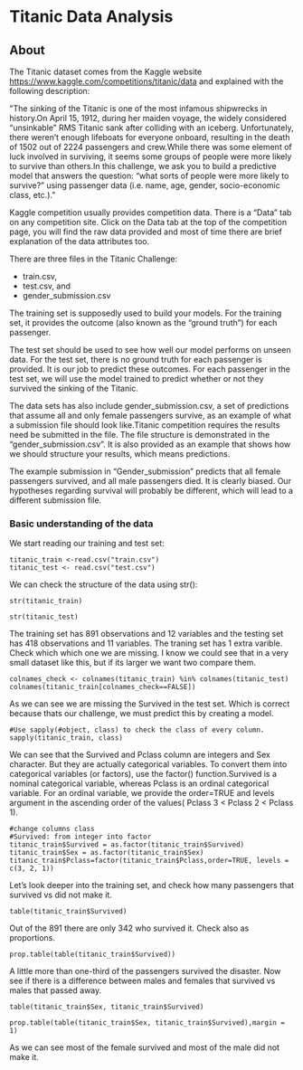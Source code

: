 #  Titanic Data Analysis 


## About
The Titanic dataset comes from the Kaggle website https://www.kaggle.com/competitions/titanic/data and explained with the following description:

"The sinking of the Titanic is one of the most infamous shipwrecks in history.On April 15, 1912, during her maiden voyage, the widely considered “unsinkable” RMS Titanic sank after colliding with an iceberg. Unfortunately, there weren’t enough lifeboats for everyone onboard, resulting in the death of 1502 out of 2224 passengers and crew.While there was some element of luck involved in surviving, it seems some groups of people were more likely to survive than others.In this challenge, we ask you to build a predictive model that answers the question: “what sorts of people were more likely to survive?” using passenger data (i.e. name, age, gender, socio-economic class, etc.)."


Kaggle competition usually provides competition data. There is a “Data” tab on any competition site. Click on the Data tab at the top of the competition page, you will find the raw data provided and most of time there are brief explanation of the data attributes too.

There are three files in the Titanic Challenge:

- train.csv,
- test.csv, and
- gender_submission.csv

The training set is supposedly used to build your models. For the training set, it provides the outcome (also known as the “ground truth”) for each passenger. 

The test set should be used to see how well our model performs on unseen data. For the test set, there is no ground truth for each passenger is provided. It is our job to predict these outcomes. For each passenger in the test set, we will use the model trained to predict whether or not they survived the sinking of the Titanic.

The data sets has also include gender_submission.csv, a set of predictions that assume all and only female passengers survive, as an example of what a submission file should look like.Titanic competition requires the results need be submitted in the file. The file structure is demonstrated in the “gender_submission.csv”. It is also provided as an example that shows how we should structure your results, which means predictions.

The example submission in “Gender_submission” predicts that all female passengers survived, and all male passengers died. It is clearly biased. Our hypotheses regarding survival will probably be different, which will lead to a different submission file.

### Basic understanding of the data



We start reading our training and test set:
```
titanic_train <-read.csv("train.csv")
titanic_test <- read.csv("test.csv")
```

We can check the structure of the data using str():

```{r, results='hide'}
str(titanic_train)
```
```{r, results='hide'}
str(titanic_test)
```

The training set has 891 observations and 12 variables and the testing set has 418 observations and 11 variables. The traning set has 1 extra varible. Check which which one we are missing. I know we could see that in a very small dataset like this, but if its larger we want two compare them.

```{r}
colnames_check <- colnames(titanic_train) %in% colnames(titanic_test)
colnames(titanic_train[colnames_check==FALSE])
```

As we can see we are missing the Survived in the test set. Which is correct because thats our challenge, we must predict this by creating a model.


```{r}
#Use sapply(#object, class) to check the class of every column.
sapply(titanic_train, class)
```

We can see that the Survived and Pclass column are integers and Sex character. But they are actually categorical variables. To convert them into categorical variables (or factors), use the factor() function.Survived is a nominal categorical variable, whereas Pclass is an ordinal categorical variable. For an ordinal variable, we provide the order=TRUE and levels argument in the ascending order of the values( Pclass 3 < Pclass 2 < Pclass 1).

```{r}
#change columns class
#Survived: from integer into factor
titanic_train$Survived = as.factor(titanic_train$Survived)
titanic_train$Sex = as.factor(titanic_train$Sex)
titanic_train$Pclass=factor(titanic_train$Pclass,order=TRUE, levels = c(3, 2, 1))
```

Let’s look deeper into the training set, and check how many passengers that survived vs did not make it.

```{r}
table(titanic_train$Survived)
```

Out of the 891 there are only 342 who survived it. Check also as proportions.

```{r}
prop.table(table(titanic_train$Survived))
```

A little more than one-third of the passengers survived the disaster. Now see if there is a difference between males and females that survived vs males that passed away.

```{r}
table(titanic_train$Sex, titanic_train$Survived)
```
```{r}
prop.table(table(titanic_train$Sex, titanic_train$Survived),margin = 1)
```


As we can see most of the female survived and most of the male did not make it.

